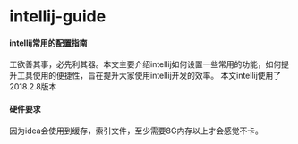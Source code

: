 # intellij-guide
#### intellij常用的配置指南
工欲善其事，必先利其器。本文主要介绍intellij如何设置一些常用的功能，如何提升工具使用的便捷性，旨在提升大家使用intellij开发的效率。
本文intellij使用了2018.2.8版本

#### 硬件要求
因为idea会使用到缓存，索引文件，至少需要8G内存以上才会感觉不卡。